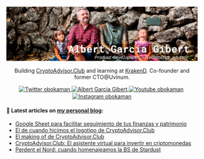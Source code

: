 ![Image header](https://raw.githubusercontent.com/obokaman-com/obokaman-com/master/github-header.png)

<p align="center">Building <a href="https://cryptoadvisor.club">CryptoAdvisor.Club</a> and learning at <a href="https://www.krakend.io">KrakenD</a>. Co-founder and former CTO@Uvinum.</p>

<p align="center">
    <a href="https://twitter.com/obokaman" target="blank">
        <img align="center" src="https://cdn.jsdelivr.net/npm/simple-icons@3.0.1/icons/twitter.svg" alt="Twitter obokaman" height="28px" width="28px" />
    </a>
    <a href="https://linkedin.com/in/obokaman" target="blank">
        <img align="center" src="https://cdn.jsdelivr.net/npm/simple-icons@3.0.1/icons/linkedin.svg" alt="Albert Garcia Gibert" height="28px" width="28px" />
    </a>
    <a href="https://youtube.com/obokaman" target="blank" style='margin-right:4px'>
        <img align="center" src="https://cdn.jsdelivr.net/npm/simple-icons@3.0.1/icons/youtube.svg" alt="Youtube obokaman" height="28px" width="28px" />
    </a>
    <a href="https://instagram.com/obokaman" target="blank">
        <img align="center" src="https://cdn.jsdelivr.net/npm/simple-icons@3.0.1/icons/instagram.svg" alt="Instagram obokaman" height="28px" width="28px" />
    </a>
</p>

#### 📝  Latest articles on [my personal blog](https://albert.garcia.gibert.es "Albert García"):
- [Google Sheet para facilitar seguimiento de tus finanzas y patrimonio](https://albert.garcia.gibert.es/google-sheet-seguimiento-finanzas-patrimonio/)
- [El de cuando hicimos el logotipo de CryptoAdvisor.Club](https://albert.garcia.gibert.es/logotipo-cryptoadvisor/)
- [El making of de CryptoAdvisor.Club](https://albert.garcia.gibert.es/criptoadvisor-como-se-hizo/)
- [CryptoAdvisor.Club: El asistente virtual para invertir en criptomonedas](https://albert.garcia.gibert.es/nuevo-proyecto-playground-chatbots-cryptoadvisor/)
- [Perdent el Nord: cuando homenajeamos la BS de Stardust](https://albert.garcia.gibert.es/perdent-el-nord-stardust/)

